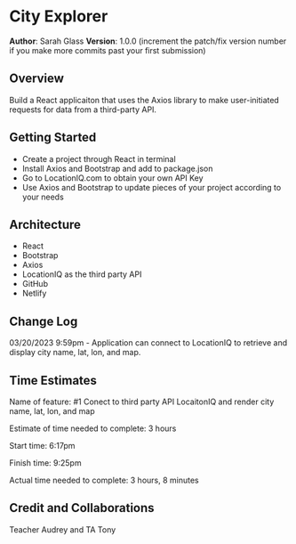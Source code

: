 # City Explorer

**Author**: Sarah Glass
**Version**: 1.0.0 (increment the patch/fix version number if you make more commits past your first submission)

## Overview
Build a React applicaiton that uses the Axios library to make user-initiated requests for data from a third-party API.

## Getting Started
- Create a project through React in terminal
- Install Axios and Bootstrap and add to package.json
- Go to LocationIQ.com to obtain your own API Key
- Use Axios and Bootstrap to update pieces of your project according to your needs

## Architecture
- React
- Bootstrap
- Axios
- LocationIQ as the third party API
- GitHub
- Netlify

## Change Log
03/20/2023 9:59pm - Application can connect to LocationIQ to retrieve and display city name, lat, lon, and map. 

## Time Estimates

Name of feature: #1 Conect to third party API LocaitonIQ and render city name, lat, lon, and map

Estimate of time needed to complete: 3 hours

Start time: 6:17pm

Finish time: 9:25pm

Actual time needed to complete: 3 hours, 8 minutes

## Credit and Collaborations
Teacher Audrey and TA Tony